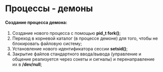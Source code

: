 # Процессы - демоны

#### Создание процесса демона:
  1. Создание нового процесса с помощью **pid_t fork()**;
  2. Переход в корневой каталог (в процессе демоне) для того, чтобы не блокировать файловую систему;
  3. Установление нового идентификатора сессии **setsid()**;
  4. Закрытие файлов стандартного ввода/вывода (управление и общение реализуется через сокеты и сигналы) и перенаправление их в **/dev/null**;
